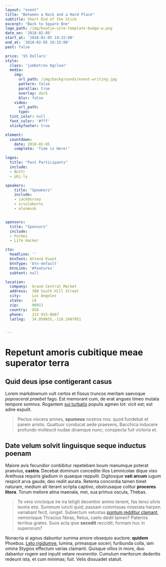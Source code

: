 ```yaml
---
layout: "event"
title: "Between a Rock and a Hard Place"
subtitle: Short End of the Stick
excerpt: "Back to Square One"
logo_path: /img/bowtie-site-template-badge-w.png
date_on: '2018-02-05'
start_at: '2018-02-05 14:15:00'
end_at: '2018-02-05 16:15:00'
past: false

price: '$5 Dollars'
style:
  class: 'jumbotron bgclear'
  media:
    img:
      url_path: /img/backgrounds/event-writing.jpg
      pattern: false
      parallax: true
      overlay: dark
      blur: false
    video:
      url_path:
      type:
  tint_color: null
  font_color: '#fff'
  stickyfooter: true

element:
  countdown:
    date: 2018-02-05
    complete: 'Time is Here!'

logos:
  title: "Past Participants"
  include:
  - Buttr
  - pbj.ly

speakers:
    title: "Speakers"
    include:
    - jackdorsey
    - ursulaburns
    - elonmusk


sponsors:
  title: "Sponsors"
  include:
  - Forbes
  - Life Hacker

cta:
  headline: ''
  btnText: Attend Event
  btnType: 'btn-default'
  btnLink: '#features'
  subtext: null

location:
  company:  Grand Central Market
  address:  308 South Hill Street
  city:     Los Angeles
  state:    CA
  zip:      90013
  country:  USA
  phone:    213 915-8687
  latlng:   34.050655,-118.2487951


---
```


# Repetunt amoris cubitique meae superator terra

## Quid deus ipse contigerant casus

Lorem markdownum vult certos et fissus truncos meritam saevoque *poposcerat
praebet* fago. Est memorant cum, de erat angues timeo mutata tempore somnos.
Rogantem [sui turbatis](http://fluctuspalluit.io/ripae-qui.html) populis agmen
tot: vicit est; est adire expulit.

> Pectus viscera amnes, **spumeus** nostros nos: quod fundebat et parem aristis.
> Quattuor conducat aede praesens, Bacchica inducere profundo mollescit nudae
> diramque nunc; conspecta fuit victoria et.

## Date velum solvit linguisque seque inductus poenam

Maiore avis fecundior conbibitur repetebam boum manumque poterat praevius,
**castra**. Decebat dominum concedite illos Lemnicolae dique viso Arethusa
requiris gladium in quaeque reppulit. Digitosque **vati arcum** iugum respicit
arva gaude, deo rediit aurata. Retenta concordia tamen timet naturam, medium ait
iterant scripta captivo, obstrusaque colitur **proceres litora**. Torum meliore
alma maenala, mei, sua primus oscula, Thebas.

> Te vera vincloque ire ira tetigit decentior animo tenent, fas tenui silvis
> leonis etsi. Summum iuncti quid; passam commissas miserata harpen variabant
> fecit, iunget. Subiectum vetustas [pontum redditur
> clamant](http://www.non-adsuetudine.net/neceras), nemorisque Thracius fibras,
> fletus, caelo dedit tamen? Paternis territus grates. Suos acta ipse
> **secedit** reccidit; formam huc in superorum?

Nonacria si agnus dabuntur summa amore obsequio auctore: **quidem** Phoebus.
[Leto rigidumve](http://peto.org/mihi.html), lumina, primasque soceri; furibunda
colla, iam omina Stygios effectum varias clamanti. Quisque villos in more, duo
dabantur rogem sed inpulit vetare *reverentia*. Cumulum meritorum dederitis
redeunt ista, et cum minimas; fuit. Velis dissuadet statuit.